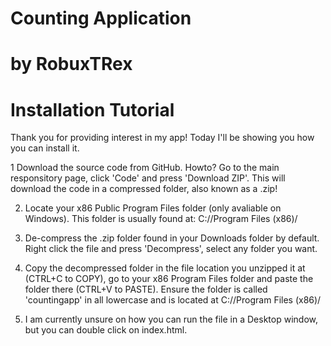 # Counting Application
# by RobuxTRex
# Installation Tutorial

Thank you for providing interest in my app!
Today I'll be showing you how you can install it.

1 Download the source code from GitHub. Howto? Go to the main responsitory page, click 'Code' and press 'Download ZIP'. This will download the code in a compressed folder, also known as a .zip!

2. Locate your x86 Public Program Files folder (only avaliable on Windows). This folder is usually found at: C://Program Files (x86)/

3. De-compress the .zip folder found in your Downloads folder by default. Right click the file and press 'Decompress', select any folder you want.

4. Copy the decompressed folder in the file location you unzipped it at (CTRL+C to COPY), go to your x86 Program Files folder and paste the folder there (CTRL+V to PASTE). Ensure the folder is called 'countingapp' in all lowercase and is located at C://Program Files (x86)/

5. I am currently unsure on how you can run the file in a Desktop window, but you can double click on index.html.

